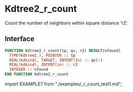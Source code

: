 # Kdtree2_r_count

<!-- markdownlint-disable MD033 -->

Count the number of neighbors within square distance 'r2'.

## Interface

<Tabs>
<TabItem value="interface" label="Interface" default>

```fortran
FUNCTION Kdtree2_r_count(tp, qv, r2) RESULT(nfound)
  TYPE(Kdtree2_), POINTER :: tp
  REAL(kdkind), TARGET, INTENT(In) :: qv(:)
  REAL(kdkind), INTENT(in) :: r2
  INTEGER :: nfound
END FUNCTION Kdtree2_r_count
```

</TabItem>

<TabItem value="example" label="example">

import EXAMPLE7 from "./examples/_r_count_test1.md";

<EXAMPLE7 />

</TabItem>

<TabItem value="close" label="↢ close">

</TabItem>
</Tabs>
